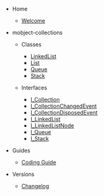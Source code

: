 - Home

  - [Welcome](/)

- mobject-collections

  - Classes

    - [LinkedList](linkedlist.md)
    - [List](tba.md)
    - [Queue](queue.md)
    - [Stack](stack.md)

  - Interfaces

    - [I_Collection](i-collection.md)
    - [I_CollectionChangedEvent](i-collectionchangedevent.md)
    - [I_CollectionDisposedEvent](i-collectiondisposedevent.md)
    - [I_LinkedList](i-linkedlist.md)
    - [I_LinkedListNode](i-linkedlistnode.md)
    - [I_Queue](i-queue.md)
    - [I_Stack](i-stack.md)

- Guides

  - [Coding Guide](https://mobject-dev-team.github.io/mobject-coding-convention/#/)

- Versions

  - [Changelog](changelog.md)
